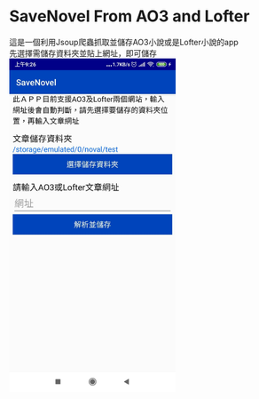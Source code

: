 # SaveNovel From AO3 and Lofter
這是一個利用Jsoup爬蟲抓取並儲存AO3小說或是Lofter小說的app<br>
先選擇需儲存資料夾並貼上網址，即可儲存<br>
<img src="https://github.com/WELO/SaveNovel/blob/master/133905.jpg?raw=true" alt="app" width="300"/>
